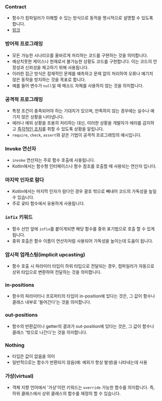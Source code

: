 ### Contract
- 함수가 컴파일러가 이해할 수 있는 방식으로 동작을 명시적으로 설명할 수 있도록 합니다.
- [링크](https://kotlinlang.org/docs/whatsnew13.html#contracts)

### 방어적 프로그래밍
- 모든 가능한 시나리오를 올바르게 처리하는 코드를 구현하는 것을 의미합니다.
- 예상치못한 케이스나 현재로서 불가능한 상황도 코드를 구현합니다. 이는 코드의 안정성과 신뢰성을 제고하기 위해 사용됩니다.
- 이러한 접근 방식은 잠재적인 문제를 예측하고 문제 없이 처리하여 오류나 예기치 않은 동작을 방지하는 것을 목표로 합니다.
- 예를 들어 변수가 `null`일 때 메소드 자체를 사용하지 않는 것을 의미합니다.

### 공격적 프로그래밍
- 특정 조건이 충족되어야 하는 기대치가 있으며, 만족하지 않는 경우에는 실수나 예기치 않은 상황을 나타냅니다.
- 에러나 예외 상황을 조용히 처리하는 대신, 이러한 상황을 개발자가 에러를 감지하고 [즉각적인 조치](EffectiveKotlin/Chapter1/Item5%20%3A%20기대하는%20Argument와%20State를%20지정하자.md)를 취할 수 있도록 상황을 알립니다.
- `require`, `check`, `assert`와 같은 기법이 공격적 프로그래밍의 예시입니다.

### Invoke 연산자
- `invoke` 연산자는 주로 함수 호출에 사용됩니다.
- Kotlin에서는 함수형 인터페이스나 함수 참조를 호출할 때 사용되는 연산자 입니다.

### 마지막 인자로 람다
- Kotlin에서는 마지막 인자가 람다인 경우 괄호 밖으로 빼내어 코드의 가독성을 높일 수 있습니다. 
- 주로 곷타 함수에서 유용하게 사용됩니다.

### `infix` 키워드
- 함수 선언 앞에 `infix`를 붙이게되면 해당 함수를 중위 표기법으로 호출 할 수 있게 됩니다.
- 중위 호출은 함수 이름이 연산자처럼 사용되어 가독성을 높이는데 도움이 됩니다.

### 암시적 업캐스팅(implicit upcasting)
- 함수 호출 시 파라미터 타입이 하위 타입으로 전달되는 경우, 컴파일러가 자동으로 상위 타입으로 변환하여 전달하는 것을 의미합니다.

### in-positions
- 함수의 파라미터나 프로퍼티의 타입이 in-position에 있다는 것은, 그 값이 함수나 클래스 내부로 '들어간다'는 것을 의미합니다.

### out-positions
- 함수의 반환값이나 getter의 결과가 out-position에 있다는 것은, 그 값이 함수나 클래스 '밖으로 나간다'는 것을 의미합니다.

### Nothing
- 타입은 값이 없음을 의미
- 일반적으로는 함수가 반환되지 않음(예: 예외가 항상 발생)을 나타내는데 사용

### 가상(virtual)
- 객체 지향 언어에서 '가상'이란 키워드는 `override` 가능한 함수를 의미합니다. 즉, 하위 클래스에서 상위 클래스의 함수를 재정의 할 수 있습니다.